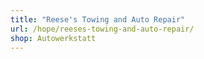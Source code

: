 ```yaml
---
title: "Reese's Towing and Auto Repair"
url: /hope/reeses-towing-and-auto-repair/
shop: Autowerkstatt
---
```

